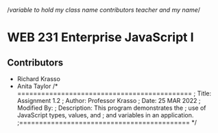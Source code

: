 /*variable to hold my class name contributors teacher and my name*/
# WEB 231 Enterprise JavaScript I
## Contributors 
* Richard Krasso 
* Anita Taylor 
/*
============================================
; Title: Assignment 1.2
; Author: Professor Krasso
; Date: 25 MAR 2022
; Modified By: <ANITA TAYLOR>
; Description: This program demonstrates the
; use of JavaScript types, values, and
; and variables in an application.
;===========================================
*/ 
